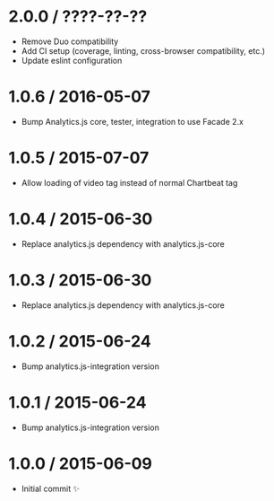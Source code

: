 2.0.0 / ????-??-??
==================

  * Remove Duo compatibility
  * Add CI setup (coverage, linting, cross-browser compatibility, etc.)
  * Update eslint configuration

1.0.6 / 2016-05-07
==================

  * Bump Analytics.js core, tester, integration to use Facade 2.x

1.0.5 / 2015-07-07
==================

  * Allow loading of video tag instead of normal Chartbeat tag

1.0.4 / 2015-06-30
==================

  * Replace analytics.js dependency with analytics.js-core

1.0.3 / 2015-06-30
==================

  * Replace analytics.js dependency with analytics.js-core

1.0.2 / 2015-06-24
==================

  * Bump analytics.js-integration version

1.0.1 / 2015-06-24
==================

  * Bump analytics.js-integration version

1.0.0 / 2015-06-09
==================

  * Initial commit :sparkles:

